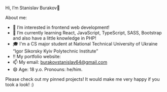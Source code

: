 Hi, I’m Stanislav Burakov👋


About me:
- 👀 I’m interested in frontend web development!
- 🌱 I’m currently learning React, JavaScript, TypeScript, SASS, Bootstrap and also have a little knowledge in PHP!
- 🎓 I'm a CS major student at National Technical University of Ukraine “Igor Sikorsky Kyiv Polytechnic Institute”
- ‼️ My portfolio website: 
- 📫 My email: burakovstanislav64@gmail.com
- 😄 Age: 18 y.o. Pronouns: he/him.


Please check out my pinned projects! It would make me very happy if you took a look! :)
